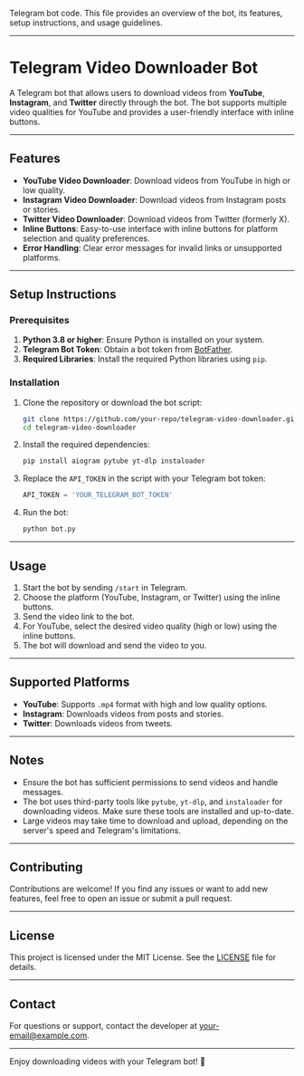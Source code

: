  Telegram bot code. This file provides an overview of the bot, its features, setup instructions, and usage guidelines.

---

# Telegram Video Downloader Bot

A Telegram bot that allows users to download videos from **YouTube**, **Instagram**, and **Twitter** directly through the bot. The bot supports multiple video qualities for YouTube and provides a user-friendly interface with inline buttons.

---

## Features

- **YouTube Video Downloader**: Download videos from YouTube in high or low quality.
- **Instagram Video Downloader**: Download videos from Instagram posts or stories.
- **Twitter Video Downloader**: Download videos from Twitter (formerly X).
- **Inline Buttons**: Easy-to-use interface with inline buttons for platform selection and quality preferences.
- **Error Handling**: Clear error messages for invalid links or unsupported platforms.

---

## Setup Instructions

### Prerequisites

1. **Python 3.8 or higher**: Ensure Python is installed on your system.
2. **Telegram Bot Token**: Obtain a bot token from [BotFather](https://core.telegram.org/bots#botfather).
3. **Required Libraries**: Install the required Python libraries using `pip`.

### Installation

1. Clone the repository or download the bot script:
   ```bash
   git clone https://github.com/your-repo/telegram-video-downloader.git
   cd telegram-video-downloader
   ```

2. Install the required dependencies:
   ```bash
   pip install aiogram pytube yt-dlp instaloader
   ```

3. Replace the `API_TOKEN` in the script with your Telegram bot token:
   ```python
   API_TOKEN = 'YOUR_TELEGRAM_BOT_TOKEN'
   ```

4. Run the bot:
   ```bash
   python bot.py
   ```

---

## Usage

1. Start the bot by sending `/start` in Telegram.
2. Choose the platform (YouTube, Instagram, or Twitter) using the inline buttons.
3. Send the video link to the bot.
4. For YouTube, select the desired video quality (high or low) using the inline buttons.
5. The bot will download and send the video to you.

---

## Supported Platforms

- **YouTube**: Supports `.mp4` format with high and low quality options.
- **Instagram**: Downloads videos from posts and stories.
- **Twitter**: Downloads videos from tweets.

---

## Notes

- Ensure the bot has sufficient permissions to send videos and handle messages.
- The bot uses third-party tools like `pytube`, `yt-dlp`, and `instaloader` for downloading videos. Make sure these tools are installed and up-to-date.
- Large videos may take time to download and upload, depending on the server's speed and Telegram's limitations.

---

## Contributing

Contributions are welcome! If you find any issues or want to add new features, feel free to open an issue or submit a pull request.

---

## License

This project is licensed under the MIT License. See the [LICENSE](LICENSE) file for details.

---

## Contact

For questions or support, contact the developer at [your-email@example.com](mailto:your-email@example.com).

---

Enjoy downloading videos with your Telegram bot! 🚀
